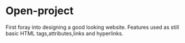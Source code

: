 # Open-project
First foray into designing a good looking website. Features used as still basic HTML tags,attributes,links and hyperlinks.
